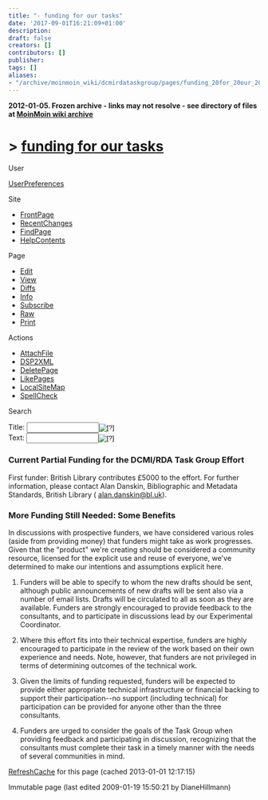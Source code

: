 ```yaml
---
title: "- funding for our tasks"
date: '2017-09-01T16:21:09+01:00'
description: 
draft: false
creators: []
contributors: []
publisher: 
tags: []
aliases:
- "/archive/moinmoin_wiki/dcmirdataskgroup/pages/funding_20for_20our_20tasks.html"
---
```


**2012-01-05. Frozen archive - links may not resolve - see directory of files at [MoinMoin wiki archive](/moinmoin-wiki-archive/)**

# > [funding for our tasks](http://dublincore.org/dcmirdataskgroup/funding_20for_20our_20tasks?action=fullsearch&value=funding+for+our+tasks&literal=1&case=1&context=40 "Click here to do a full-text search for this title")

User

 [UserPreferences](http://dublincore.org/dcmirdataskgroup/UserPreferences)
  

Site

- [FrontPage](http://dublincore.org/dcmirdataskgroup/FrontPage)
- [RecentChanges](http://dublincore.org/dcmirdataskgroup/RecentChanges)
- [FindPage](http://dublincore.org/dcmirdataskgroup/FindPage)
- [HelpContents](http://dublincore.org/dcmirdataskgroup/HelpContents)

Page

- [Edit](http://dublincore.org/dcmirdataskgroup/funding_20for_20our_20tasks?action=edit "Edit")
- [View](http://dublincore.org/dcmirdataskgroup/funding_20for_20our_20tasks "View")
- [Diffs](http://dublincore.org/dcmirdataskgroup/funding_20for_20our_20tasks?action=diff "Diffs")
- [Info](http://dublincore.org/dcmirdataskgroup/funding_20for_20our_20tasks?action=info "Info")
- [Subscribe](http://dublincore.org/dcmirdataskgroup/funding_20for_20our_20tasks?action=subscribe "Subscribe")
- [Raw](http://dublincore.org/dcmirdataskgroup/funding_20for_20our_20tasks?action=raw "Raw")
- [Print](http://dublincore.org/dcmirdataskgroup/funding_20for_20our_20tasks?action=print "Print")

Actions

- [AttachFile](http://dublincore.org/dcmirdataskgroup/funding_20for_20our_20tasks?action=AttachFile)
- [DSP2XML](http://dublincore.org/dcmirdataskgroup/funding_20for_20our_20tasks?action=DSP2XML)
- [DeletePage](http://dublincore.org/dcmirdataskgroup/funding_20for_20our_20tasks?action=DeletePage)
- [LikePages](http://dublincore.org/dcmirdataskgroup/funding_20for_20our_20tasks?action=LikePages)
- [LocalSiteMap](http://dublincore.org/dcmirdataskgroup/funding_20for_20our_20tasks?action=LocalSiteMap)
- [SpellCheck](http://dublincore.org/dcmirdataskgroup/funding_20for_20our_20tasks?action=SpellCheck)

Search

<form method="POST" action="/dcmirdataskgroup/funding_20for_20our_20tasks">
<p>
<input name="action" value="inlinesearch" type="hidden">
<input name="context" value="40" type="hidden">
Title: <input name="text_title" size="15" maxlength="50" type="text"><input src="funding_20for_20our_20tasks_files/moin-search.png" name="button_title" alt="[?]" type="image"><br>Text: <input name="text_full" size="15" maxlength="50" type="text"><input src="funding_20for_20our_20tasks_files/moin-search.png" name="button_full" alt="[?]" type="image">
</p>
</form>

### Current Partial Funding for the DCMI/RDA Task Group Effort

First funder: British Library contributes £5000 to the effort. For further information, please contact Alan Danskin, Bibliographic and Metadata Standards, British Library ( [alan.danskin@bl.uk](mailto:alan.danskin@bl.uk)).

### More Funding Still Needed: Some Benefits

In discussions with prospective funders, we have considered various roles (aside from providing money) that funders might take as work progresses. Given that the "product" we're creating should be considered a community resource, licensed for the explicit use and reuse of everyone, we've determined to make our intentions and assumptions explicit here.

1. Funders will be able to specify to whom the new drafts should be sent, although public announcements of new drafts will be sent also via a number of email lists. Drafts will be circulated to all as soon as they are available. Funders are strongly encouraged to provide feedback to the consultants, and to participate in discussions lead by our Experimental Coordinator.

2. Where this effort fits into their technical expertise, funders are highly encouraged to participate in the review of the work based on their own experience and needs. Note, however, that funders are not privileged in terms of determining outcomes of the technical work.

3. Given the limits of funding requested, funders will be expected to provide either appropriate technical infrastructure or financial backing to support their participation--no support (including technical) for participation can be provided for anyone other than the three consultants.

4. Funders are urged to consider the goals of the Task Group when providing feedback and participating in discussion, recognizing that the consultants must complete their task in a timely manner with the needs of several communities in mind.

 [RefreshCache](http://dublincore.org/dcmirdataskgroup/funding_20for_20our_20tasks?action=refresh&arena=Page.py&key=funding_20for_20our_20tasks.text_html) for this page (cached 2013-01-01 12:17:15)  

Immutable page (last edited 2009-01-19 15:50:21 by DianeHillmann)

